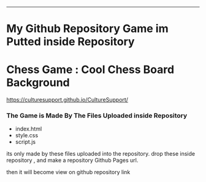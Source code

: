 

----------

# My Github Repository Game im Putted inside Repository

# Chess Game : Cool Chess Board Background

https://culturesupport.github.io/CultureSupport/





### The Game is Made By The Files Uploaded inside Repository 


- index.html 
- style.css 
- script.js





its only made by these files uploaded into the repository. 
drop these inside repository , and make a repository Github Pages url. 

then it will become view on github repository link 
